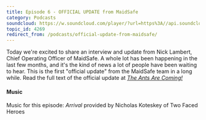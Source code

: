 ```yaml
---
title: Episode 6 - OFFICIAL UPDATE from MaidSafe
category: Podcasts
soundcloud: https://w.soundcloud.com/player/?url=https%3A//api.soundcloud.com/tracks/212707389
topic_id: 4269
redirect_from: /podcasts/official-update-from-maidsafe/
---
```


Today we're excited to share an interview and update from Nick Lambert, Chief Operating Officer of MaidSafe. A whole lot has been happening in the last few months, and it's the kind of news a lot of people have been waiting to hear. This is the first "official update" from the MaidSafe team in a long while. Read the full text of the official update at _[The Ants Are Coming!](https://blog.maidsafe.net/2015/07/01/the-ants-are-coming/)_

#### Music

Music for this episode: _Arrival_ provided by Nicholas Koteskey of Two Faced Heroes
